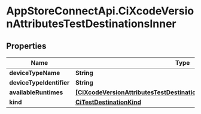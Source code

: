 # AppStoreConnectApi.CiXcodeVersionAttributesTestDestinationsInner

## Properties

Name | Type | Description | Notes
------------ | ------------- | ------------- | -------------
**deviceTypeName** | **String** |  | [optional] 
**deviceTypeIdentifier** | **String** |  | [optional] 
**availableRuntimes** | [**[CiXcodeVersionAttributesTestDestinationsInnerAvailableRuntimesInner]**](CiXcodeVersionAttributesTestDestinationsInnerAvailableRuntimesInner.md) |  | [optional] 
**kind** | [**CiTestDestinationKind**](CiTestDestinationKind.md) |  | [optional] 


